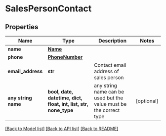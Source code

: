 # SalesPersonContact


## Properties
Name | Type | Description | Notes
------------ | ------------- | ------------- | -------------
**name** | [**Name**](Name.md) |  | 
**phone** | [**PhoneNumber**](PhoneNumber.md) |  | 
**email_address** | **str** | Contact email address of sales person | 
**any string name** | **bool, date, datetime, dict, float, int, list, str, none_type** | any string name can be used but the value must be the correct type | [optional]

[[Back to Model list]](../README.md#documentation-for-models) [[Back to API list]](../README.md#documentation-for-api-endpoints) [[Back to README]](../README.md)


